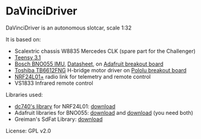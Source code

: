 # DaVinciDriver

DaVinciDriver is an autonomous slotcar, scale 1:32

It is based on:
* Scalextric chassis W8835 Mercedes CLK (spare part for the Challenger)
* [Teensy 3.1](http://pjrc.com/teensy/teensy31.html)
* [Bosch BNO055 IMU](http://www.bosch-sensortec.com/en/homepage/products_3/sensor_hubs/iot_solutions/bno055_1/bno055_4), [Datasheet](http://ae-bst.resource.bosch.com/media/products/dokumente/bno055/BST_BNO055_DS000_12~1.pdf), on [Adafruit breakout board](https://learn.adafruit.com/adafruit-bno055-absolute-orientation-sensor/overview)
* [Toshiba TB6612FNG](http://toshiba.semicon-storage.com/info/docget.jsp?did=10660&prodName=TB6612FNG) H-bridge motor driver on [Pololu breakout board](https://www.pololu.com/product/713)
* [NRF24L01+](https://www.nordicsemi.com/kor/content/download/2726/34069/file/nRF24L01P_Product_Specification_1_0.pdf) radio link for telemetry and remote control
* VS1833 Infrared remote control

Libraries used:
* [dc740's library](https://forum.pjrc.com/threads/24307-nRF24L01-working-in-Teensy-2-0-and-Teensy-3-0) for NRF24L01:  [download](https://forum.pjrc.com/attachment.php?attachmentid=1002&d=1381184909)
* Adafruit libraries for BNO055: [download](https://github.com/adafruit/Adafruit_BNO055/archive/master.zip) and [download](https://github.com/adafruit/Adafruit_Sensor/archive/master.zip) (you need both)
* Greiman's SdFat Library: [download](https://github.com/greiman/SdFat)

License: GPL v2.0
